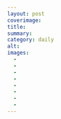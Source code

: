 ```yaml
---
layout: post
coverimage:
title:
summary:
category: daily
alt:
images:
  -
  -
  -
  -
  -
  -
  -
  -
---
```

